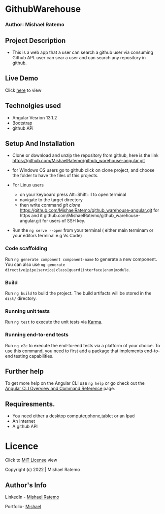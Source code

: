 # GithubWarehouse
### Author: Mishael Ratemo


## Project Description
- This is a web app that a user can search a github user via  consuming Github API. user can sear a user and can search any repository in github.

## Live Demo 
 Click [here](https://githubwarehouse.netlify.app/) to view

##  Technolgies used
* Angular Vesrion 13.1.2
* Bootstrap
* github APi
## Setup And Installation
* Clone or download and unzip the repository from github, here is the link https://github.com/MishaelRatemo/github_warehouse-angular.git
+ for Windows OS users
    go to github click on clone project, and choose the folder 
    to have the files of this projects.
+ For Linux users
   - on your keyboard press Alt+Shift+ I to open terminal
   - navigate to the target directory
   - then write command   *git clone* https://github.com/MishaelRatemo/github_warehouse-angular.git  for https and  it github.com/MishaelRatemo/github_warehouse-angular.git for users of SSH key. 

+ Run the `ng serve --open` from your terminal ( either main terminam or your editors terminal e.g Vs Code)

### Code scaffolding

Run `ng generate component component-name` to generate a new component. You can also use `ng generate directive|pipe|service|class|guard|interface|enum|module`.

### Build

Run `ng build` to build the project. The build artifacts will be stored in the `dist/` directory.

### Running unit tests

Run `ng test` to execute the unit tests via [Karma](https://karma-runner.github.io).

### Running end-to-end tests

Run `ng e2e` to execute the end-to-end tests via a platform of your choice. To use this command, you need to first add a package that implements end-to-end testing capabilities.

## Further help

To get more help on the Angular CLI use `ng help` or go check out the [Angular CLI Overview and Command Reference](https://angular.io/cli) page.

## Requiresments.
* You need either a desktop computer,phone,tablet or an Ipad
* An Internet
* A github API



# Licence

Click to  [MIT License](Licence) view

 Copyright (c) 2022 | Mishael Ratemo


## Author's Info

LinkedIn - [Mishael Ratemo](www.linkedin.com/in/mishael-mosoti-37b786161/)


Portfolio- [Mishael](https://mishaelratemo.github.io/my_portfolio/)



